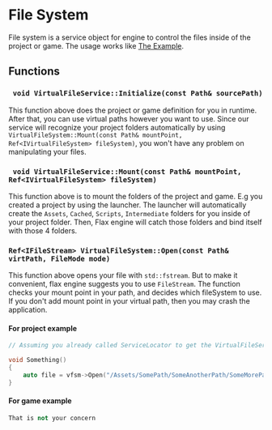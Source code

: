 # File System

File system is a service object for engine to control the files inside of the project or game. The usage works like 
[The Example](./Service.md). 

## Functions

### ` void VirtualFileService::Initialize(const Path& sourcePath)`
This function above does the project or game definition for you in runtime. After that, you can use virtual paths 
however you want to use. Since our service will recognize your project folders automatically by using 
`VirtualFileSystem::Mount(const Path& mountPoint, Ref<IVirtualFileSystem> fileSystem)`, you won't have any problem 
on manipulating your files.

### ` void VirtualFileService::Mount(const Path& mountPoint, Ref<IVirtualFileSystem> fileSystem)`
This function above is to mount the folders of the project and game. E.g you created a project by using the launcher. 
The launcher will automatically create the `Assets`, `Cached`, `Scripts`, `Intermediate` folders for you inside of 
your project folder. Then, Flax engine will catch those folders and bind itself with those 4 folders.

### `Ref<IFileStream> VirtualFileSystem::Open(const Path& virtPath, FileMode mode)`
This function above opens your file with `std::fstream`. But to make it convenient, flax engine suggests you to use 
`FileStream`. The function checks your mount point in your path, and decides which fileSystem to use. If you don't add 
mount point in your virtual path, then you may crash the application.

#### For project example
```cpp
// Assuming you already called ServiceLocator to get the VirtualFileService

void Something()
{
	auto file = vfsm->Open("/Assets/SomePath/SomeAnotherPath/SomeMorePath/SomeFile.someextension", FileMode::Read);
}
```

#### For game example
```cpp
That is not your concern
```


